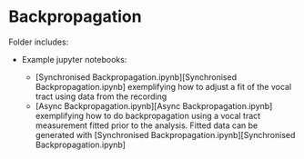 # Backpropagation

Folder includes:

* Example jupyter notebooks:
  
  * [Synchronised Backpropagation.ipynb][Synchronised Backpropagation.ipynb] exemplifying how to adjust a fit of the vocal tract using data from the recording
  * [Async Backpropagation.ipynb][Async Backpropagation.ipynb] exemplifying how to do backpropagation using a vocal tract measurement fitted prior to the analysis. Fitted data can be generated with [Synchronised Backpropagation.ipynb][Synchronised Backpropagation.ipynb] 
